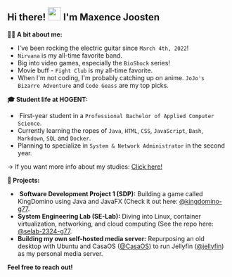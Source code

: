 ##  Hi there! <img src="https://raw.githubusercontent.com/MartinHeinz/MartinHeinz/master/wave.gif" width="30px"> I'm Maxence Joosten

**🙋‍♂️ A bit about me:**

*  I've been rocking the electric guitar since `March 4th, 2022`!
*  `Nirvana` is my all-time favorite band.
*  Big into video games, especially the `BioShock` series! 
*  Movie buff - `Fight Club` is my all-time favorite.
*  When I'm not coding, I'm probably catching up on anime. `JoJo's Bizarre Adventure` and `Code Geass` are my top picks.

**🎓 Student life at HOGENT:**

* ‍ First-year student in a `Professional Bachelor of Applied Computer Science`.
*  Currently learning the ropes of `Java`, `HTML`, `CSS`, `JavaScript`, `Bash`, `Markdown`, `SQL` and `Docker`. 
*  Planning to specialize in `System & Network Administrator` in the second year.

→ If you want more info about my studies: [Click here!](https://www.hogent.be/opleidingen/bachelors/toegepaste-informatica)

**🔭 Projects:**

* ️  **Software Development Project 1 (SDP):** Building a game called KingDomino using Java and JavaFX (Check it out here: [@kingdomino-g77](https://github.com/HoGentTIProjecten1/kingdomino-g77).
*   **System Engineering Lab (SE-Lab):** Diving into Linux, container virtualization, networking, and cloud computing (See the repo here: [@selab-2324-g77](https://github.com/HOGENT-SELab/selab-2324-g77).
*   **Building my own self-hosted media server:** Repurposing an old desktop with Ubuntu and CasaOS ([@CasaOS](https://github.com/IceWhaleTech/CasaOS)) to run Jellyfin ([@jellyfin](https://github.com/jellyfin/jellyfin)) as my personal media server.

**Feel free to reach out!** 
